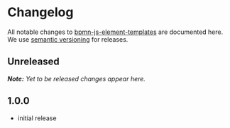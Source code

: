 # Changelog

All notable changes to [bpmn-js-element-templates](https://github.com/bpmn-io/bpmn-js-element-templates) are documented here. We use [semantic versioning](http://semver.org/) for releases.

## Unreleased

___Note:__ Yet to be released changes appear here._


## 1.0.0

* initial release